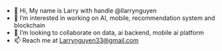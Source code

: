 - 👋 Hi, My name is Larry with handle @llarrynguyen
- 👀 I’m interested in working on AI, mobile, recommendation system and blockchain
- 💞️ I’m looking to collaborate on data, ai backend, mobile ai platform
- 📫 Reach me at Larrynguyen33@gmail.com

<!---
llarrynguyen/llarrynguyen is a ✨ special ✨ repository because its `README.md` (this file) appears on your GitHub profile.
You can click the Preview link to take a look at your changes.
--->
